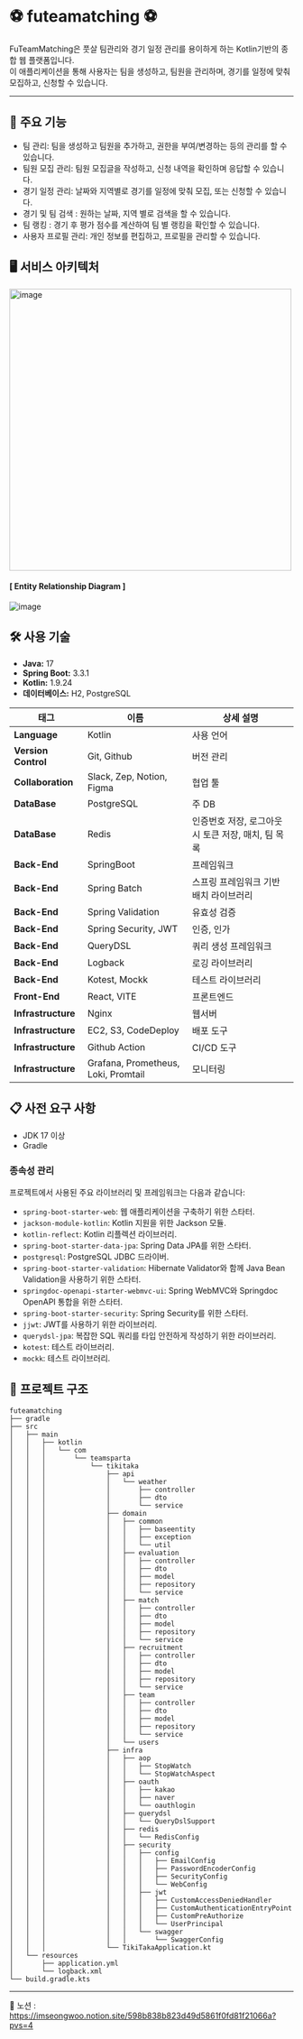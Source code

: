 # ⚽️ futeamatching ⚽️
FuTeamMatching은 풋살 팀관리와 경기 일정 관리를 용이하게 하는 Kotlin기반의 종합 웹 플랫폼입니다.   
이 애플리케이션을 통해 사용자는 팀을 생성하고, 팀원을 관리하며, 경기를 일정에 맞춰 모집하고, 신청할 수 있습니다.
***

## 🚀 주요 기능

- 팀 관리: 팀을 생성하고 팀원을 추가하고, 권한을 부여/변경하는 등의 관리를 할 수 있습니다.
- 팀원 모집 관리: 팀원 모집글을 작성하고, 신청 내역을 확인하며 응답할 수 있습니다.
- 경기 일정 관리: 날짜와 지역별로 경기를 일정에 맞춰 모집, 또는 신청할 수 있습니다.
- 경기 및 팀 검색 : 원하는 날짜, 지역 별로 검색을 할 수 있습니다.
- 팀 랭킹 : 경기 후 평가 점수를 계산하여 팀 별 랭킹을 확인할 수 있습니다.
- 사용자 프로필 관리: 개인 정보를 편집하고, 프로필을 관리할 수 있습니다.

## 🖥️ 서비스 아키텍처
<img width="500" alt="image" src="https://github.com/user-attachments/assets/84daf55d-fc0c-4635-b3ef-655b95860fe1">

#### [ Entity Relationship Diagram ]
![image](https://github.com/user-attachments/assets/a1310af4-06a2-4922-b96f-4689255e3c1e)


## 🛠 사용 기술


- **Java:** 17
- **Spring Boot:** 3.3.1
- **Kotlin:** 1.9.24
- **데이터베이스:** H2, PostgreSQL

  
| 태그           | 이름                        | 상세 설명                                  |
|----------------|---------------------------|-------------------------------------------|
| **Language**   | Kotlin                     | 사용 언어                                  |
| **Version Control** | Git, Github            | 버전 관리                                  |
| **Collaboration** | Slack, Zep, Notion, Figma | 협업 툴                                    |
| **DataBase**   | PostgreSQL                 | 주 DB                                      |
| **DataBase**   | Redis                      | 인증번호 저장, 로그아웃 시 토큰 저장, 매치, 팀 목록 |
| **Back-End**   | SpringBoot                 | 프레임워크                                 |
| **Back-End**   | Spring Batch               | 스프링 프레임워크 기반 배치 라이브러리        |
| **Back-End**   | Spring Validation          | 유효성 검증                                |
| **Back-End**   | Spring Security, JWT       | 인증, 인가                                  |
| **Back-End**   | QueryDSL                   | 쿼리 생성 프레임워크                         |
| **Back-End**   | Logback                    | 로깅 라이브러리                              |
| **Back-End**   | Kotest, Mockk              | 테스트 라이브러리                             |
| **Front-End**  | React, VITE                | 프론트엔드                                   |
| **Infrastructure** | Nginx                 | 웹서버                                       |
| **Infrastructure** | EC2, S3, CodeDeploy    | 배포 도구                                    |
| **Infrastructure** | Github Action          | CI/CD 도구                                   |
| **Infrastructure** | Grafana, Prometheus, Loki, Promtail | 모니터링 |




## 📋 사전 요구 사항

- JDK 17 이상
- Gradle


### **종속성 관리**

프로젝트에서 사용된 주요 라이브러리 및 프레임워크는 다음과 같습니다:

- `spring-boot-starter-web`: 웹 애플리케이션을 구축하기 위한 스타터.
- `jackson-module-kotlin`: Kotlin 지원을 위한 Jackson 모듈.
- `kotlin-reflect`: Kotlin 리플렉션 라이브러리.
- `spring-boot-starter-data-jpa`: Spring Data JPA를 위한 스타터.
- `postgresql`: PostgreSQL JDBC 드라이버.
- `spring-boot-starter-validation`: Hibernate Validator와 함께 Java Bean Validation을 사용하기 위한 스타터.
- `springdoc-openapi-starter-webmvc-ui`: Spring WebMVC와 Springdoc OpenAPI 통합을 위한 스타터.
- `spring-boot-starter-security`: Spring Security를 위한 스타터.
- `jjwt`: JWT를 사용하기 위한 라이브러리.
- `querydsl-jpa`: 복잡한 SQL 쿼리를 타입 안전하게 작성하기 위한 라이브러리.
- `kotest`: 테스트 라이브러리.
- `mockk`: 테스트 라이브러리.



## 📂 프로젝트 구조

```
futeamatching
├── gradle
├── src
│   ├── main
│   │   ├── kotlin
│   │   │   └── com
│   │   │       └── teamsparta
│   │   │           └── tikitaka
│   │   │               ├── api
│   │   │               │   └── weather
│   │   │               │       ├── controller
│   │   │               │       ├── dto
│   │   │               │       └── service
│   │   │               ├── domain
│   │   │               │   ├── common
│   │   │               │   │   ├── baseentity
│   │   │               │   │   ├── exception
│   │   │               │   │   └── util
│   │   │               │   ├── evaluation
│   │   │               │   │   ├── controller
│   │   │               │   │   ├── dto
│   │   │               │   │   ├── model
│   │   │               │   │   ├── repository
│   │   │               │   │   └── service
│   │   │               │   ├── match
│   │   │               │   │   ├── controller
│   │   │               │   │   ├── dto
│   │   │               │   │   ├── model
│   │   │               │   │   ├── repository
│   │   │               │   │   └── service
│   │   │               │   ├── recruitment
│   │   │               │   │   ├── controller
│   │   │               │   │   ├── dto
│   │   │               │   │   ├── model
│   │   │               │   │   ├── repository
│   │   │               │   │   └── service
│   │   │               │   ├── team
│   │   │               │   │   ├── controller
│   │   │               │   │   ├── dto
│   │   │               │   │   ├── model
│   │   │               │   │   ├── repository
│   │   │               │   │   └── service
│   │   │               │   └── users
│   │   │               ├── infra
│   │   │               │   ├── aop
│   │   │               │   │   ├── StopWatch
│   │   │               │   │   └── StopWatchAspect
│   │   │               │   ├── oauth
│   │   │               │   │   ├── kakao
│   │   │               │   │   ├── naver
│   │   │               │   │   └── oauthlogin
│   │   │               │   ├── querydsl
│   │   │               │   │   └── QueryDslSupport
│   │   │               │   ├── redis
│   │   │               │   │   └── RedisConfig
│   │   │               │   ├── security
│   │   │               │   │   ├── config
│   │   │               │   │   │   ├── EmailConfig
│   │   │               │   │   │   ├── PasswordEncoderConfig
│   │   │               │   │   │   ├── SecurityConfig
│   │   │               │   │   │   └── WebConfig
│   │   │               │   │   ├── jwt
│   │   │               │   │   │   ├── CustomAccessDeniedHandler
│   │   │               │   │   │   ├── CustomAuthenticationEntryPoint
│   │   │               │   │   │   ├── CustomPreAuthorize
│   │   │               │   │   │   └── UserPrincipal
│   │   │               │   │   └── swagger
│   │   │               │   │       └── SwaggerConfig
│   │   │               └── TikiTakaApplication.kt
│   └── resources
│       ├── application.yml
│       └── logback.xml
└── build.gradle.kts

```
***

💚 노션 : https://imseongwoo.notion.site/598b838b823d49d5861f0fd81f21066a?pvs=4

  

